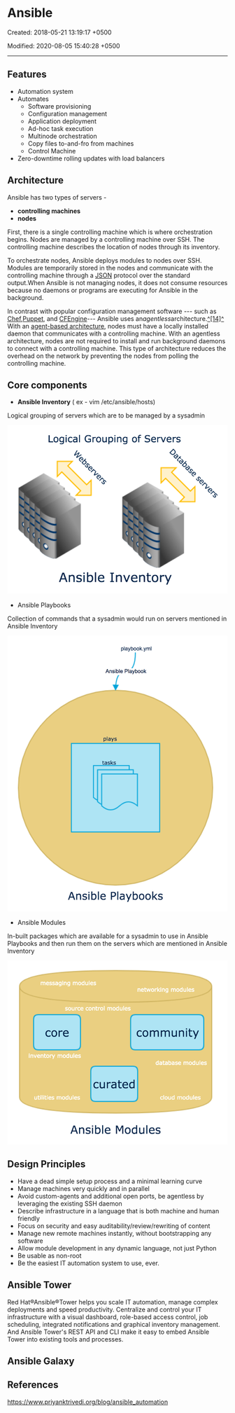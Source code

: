 # Ansible

Created: 2018-05-21 13:19:17 +0500

Modified: 2020-08-05 15:40:28 +0500

---

## Features

- Automation system
- Automates
  - Software provisioning
  - Configuration management
  - Application deployment
  - Ad-hoc task execution
  - Multinode orchestration
  - Copy files to-and-fro from machines
  - Control Machine
- Zero-downtime rolling updates with load balancers

## Architecture

Ansible has two types of servers -

- **controlling machines**
- **nodes**

First, there is a single controlling machine which is where orchestration begins. Nodes are managed by a controlling machine over SSH. The controlling machine describes the location of nodes through its inventory.

To orchestrate nodes, Ansible deploys modules to nodes over SSH. Modules are temporarily stored in the nodes and communicate with the controlling machine through a [JSON](https://en.wikipedia.org/wiki/JSON) protocol over the standard output.When Ansible is not managing nodes, it does not consume resources because no daemons or programs are executing for Ansible in the background.

In contrast with popular configuration management software --- such as [Chef](https://en.wikipedia.org/wiki/Chef_(software)),[Puppet](https://en.wikipedia.org/wiki/Puppet_(software)), and [CFEngine](https://en.wikipedia.org/wiki/CFEngine)--- Ansible uses an*agentless*architecture.[^[14]^](https://en.wikipedia.org/wiki/Ansible_(software)#cite_note-The_Benefits_of_Agentless_Architecture-14) With an [agent-based architecture](https://en.wikipedia.org/wiki/Agent-based_model), nodes must have a locally installed daemon that communicates with a controlling machine. With an agentless architecture, nodes are not required to install and run background daemons to connect with a controlling machine. This type of architecture reduces the overhead on the network by preventing the nodes from polling the controlling machine.

## Core components

- **Ansible Inventory** ( ex - vim /etc/ansible/hosts)

Logical grouping of servers which are to be managed by a sysadmin

![Logical Grouping of Servers Ansible Inventory ](../../media/DevOps-Others-Ansible-image1.png)

- Ansible Playbooks

Collection of commands that a sysadmin would run on servers mentioned in Ansible Inventory

![playbook.yml Ansible Playbook plays tasks Ansible Playbooks ](../../media/DevOps-Others-Ansible-image2.png)

- Ansible Modules

In-built packages which are available for a sysadmin to use in Ansible Playbooks and then run them on the servers which are mentioned in Ansible Inventory

![messaging modules networking modules source control modules core inventory modules curated utilities modules community database modules cloud modules Ansible Modules ](../../media/DevOps-Others-Ansible-image3.png)

## Design Principles

- Have a dead simple setup process and a minimal learning curve
- Manage machines very quickly and in parallel
- Avoid custom-agents and additional open ports, be agentless by leveraging the existing SSH daemon
- Describe infrastructure in a language that is both machine and human friendly
- Focus on security and easy auditability/review/rewriting of content
- Manage new remote machines instantly, without bootstrapping any software
- Allow module development in any dynamic language, not just Python
- Be usable as non-root
- Be the easiest IT automation system to use, ever.

## Ansible Tower

Red Hat®Ansible®Tower helps you scale IT automation, manage complex deployments and speed productivity. Centralize and control your IT infrastructure with a visual dashboard, role-based access control, job scheduling, integrated notifications and graphical inventory management. And Ansible Tower's REST API and CLI make it easy to embed Ansible Tower into existing tools and processes.

## Ansible Galaxy

## References

<https://www.priyanktrivedi.org/blog/ansible_automation>
